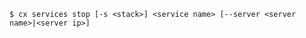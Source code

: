 <!-- usedin: [ _includes/_inlines/Toolbelt/common/services/services_usage-3.md] -->

```
$ cx services stop [-s <stack>] <service name> [--server <server name>|<server ip>]
```

